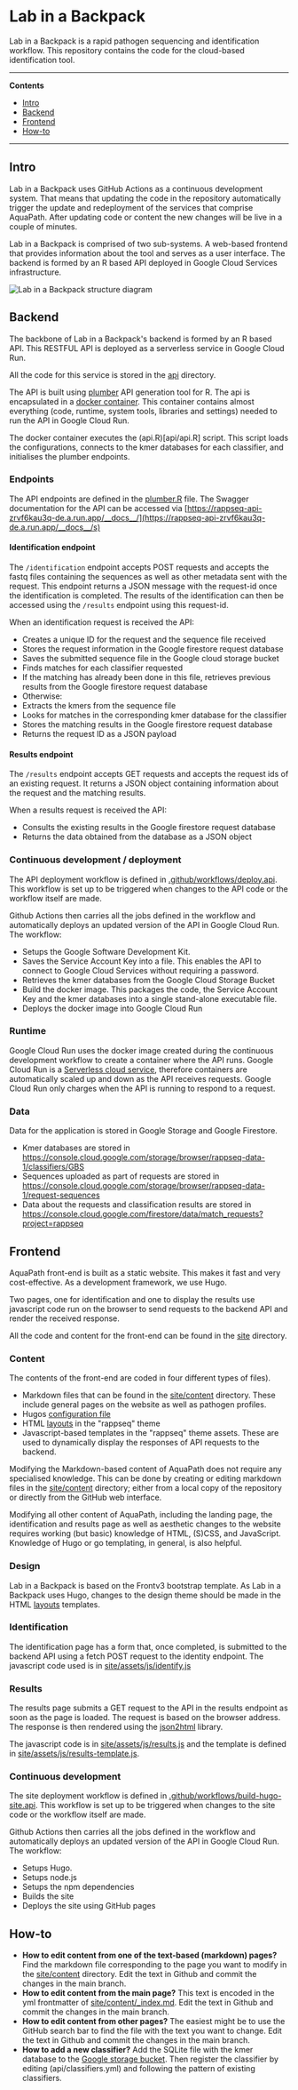 # Lab in a Backpack

Lab in a Backpack is a rapid pathogen sequencing and identification workflow. 
This repository contains the code for the cloud-based identification tool.

---
**Contents**

- [Intro](#intro)
- [Backend](#backend)
- [Frontend](#frontend)
- [How-to](#how-to)
---

## Intro

Lab in a Backpack uses GitHub Actions as a continuous development system. 
That means that updating the code in the repository automatically trigger the update and redeployment of the services that comprise AquaPath. 
After updating code or content the new changes will be live in a couple of minutes. 

Lab in a Backpack is comprised of two sub-systems. 
A web-based frontend that provides information about the tool and serves as a user interface. 
The backend is formed by an R based API deployed in Google Cloud Services infrastructure. 

![Lab in a Backpack structure diagram](aquapath-structure.png)

## Backend

The backbone of Lab in a Backpack's backend is formed by an R based API. 
This RESTFUL API is deployed as a serverless service in Google Cloud Run. 

All the code for this service is stored in the [api](api) directory.

The API is built using [plumber](https://www.rplumber.io/) API generation tool for R. 
The api is encapsulated in a [docker container](https://www.docker.com/resources/what-container). 
This container contains almost everything (code, runtime, system tools, libraries and settings) needed to run the API in Google Cloud Run. 

The docker container executes the (api.R)[api/api.R] script. 
This script loads the configurations, connects to the kmer databases for each classifier, and initialises the plumber endpoints. 

### Endpoints

The API endpoints are defined in the [plumber.R](api/plumber.R) file.
The Swagger documentation for the API can be accessed via [https://rappseq-api-zrvf6kau3q-de.a.run.app/__docs__/](https://rappseq-api-zrvf6kau3q-de.a.run.app/__docs__/s) 

#### Identification endpoint

The `/identification` endpoint accepts POST requests and accepts the fastq files containing the sequences as well as other metadata sent with the request. 
This endpoint returns a JSON message with the request-id once the identification is completed. 
The results of the identification can then be accessed using the `/results` endpoint using this request-id. 

When an identification request is received the API: 

- Creates a unique ID for the request and the sequence file received
- Stores the request information in the Google firestore request database
- Saves the submitted sequence file in the Google cloud storage bucket 
- Finds matches for each classifier requested
 - If the matching has already been done in this file, retrieves previous results from the Google firestore request database
 - Otherwise:
 - Extracts the kmers from the sequence file
 - Looks for matches in the corresponding kmer database for the classifier
- Stores the matching results in the Google firestore request database
- Returns the request ID as a JSON payload

#### Results endpoint

The `/results` endpoint accepts GET requests and accepts the request ids of an existing request. 
It returns a JSON object containing information about the request and the matching results. 

When a results request is received the API:

- Consults the existing results in the Google firestore request database
- Returns the data obtained from the database as a JSON object 

### Continuous development / deployment

The API deployment workflow is defined in [.github/workflows/deploy.api](.github/workflows/deploy-api.yml). 
This workflow is set up to be triggered when changes to the API code or the workflow itself are made. 

Github Actions then carries all the jobs defined in the workflow and automatically deploys an updated version of the API in Google Cloud Run. 
The workflow: 

- Setups the Google Software Development Kit.
- Saves the Service Account Key into a file. This enables the API to connect to Google Cloud Services without requiring a password. 
- Retrieves the kmer databases from the Google Cloud Storage Bucket
- Build the docker image. This packages the code, the Service Account Key and the kmer databases into a single stand-alone executable file. 
- Deploys the docker image into Google Cloud Run

### Runtime

Google Cloud Run uses the docker image created during the continuous development workflow to create a container where the API runs. 
Google Cloud Run is a [Serverless cloud service](https://en.wikipedia.org/wiki/Serverless_computing), therefore containers are automatically scaled up and down as the API receives requests. 
Google Cloud Run only charges when the API is running to respond to a request.

### Data

Data for the application is stored in Google Storage and Google Firestore. 

- Kmer databases are stored in https://console.cloud.google.com/storage/browser/rappseq-data-1/classifiers/GBS
- Sequences uploaded as part of requests are stored in https://console.cloud.google.com/storage/browser/rappseq-data-1/request-sequences
- Data about the requests and classification results are stored in https://console.cloud.google.com/firestore/data/match_requests?project=rappseq


## Frontend

AquaPath front-end is built as a static website. 
This makes it fast and very cost-effective. 
As a development framework, we use Hugo. 

Two pages, one for identification and one to display the results use javascript code run on the browser to send requests to the backend API and render the received response. 

All the code and content for the front-end can be found in the [site](site) directory.

### Content

The contents of the front-end are coded in four different types of files). 

* Markdown files that can be found in the [site/content](site/content) directory. These include general pages on the website as well as pathogen profiles. 
* Hugos [configuration file](site/config.yaml)
* HTML [layouts](site/themes/rappseq/layouts) in the "rappseq" theme
* Javascript-based templates in the "rappseq" theme assets. These are used to dynamically display the responses of API requests to the backend. 

Modifying the Markdown-based content of AquaPath does not require any specialised knowledge. 
This can be done by creating or editing markdown files in the [site/content](site/content) directory; either from a local copy of the repository or directly from the GitHub web interface. 

Modifying all other content of AquaPath, including the landing page, the identification and results page as well as aesthetic changes to the website requires working (but basic) knowledge of HTML, (S)CSS, and JavaScript. 
Knowledge of Hugo or go templating, in general, is also helpful. 

### Design

Lab in a Backpack is based on the Frontv3 bootstrap template. 
As Lab in a Backpack uses Hugo, changes to the design theme should be made in the HTML [layouts](site/themes/rappseq/layouts) templates.

### Identification

The identification page has a form that, once completed, is submitted to the backend API using a fetch POST request to the identity endpoint. 
The javascript code used is in [site/assets/js/identify.js](site/assets/js/identify.js)

### Results

The results page submits a GET request to the API in the results endpoint as soon as the page is loaded. 
The request is based on the browser address. 
The response is then rendered using the [json2html](https://www.json2html.com) library. 

The javascript code is in [site/assets/js/results.js](site/assets/js/results.js) and the template is defined in [site/assets/js/results-template.js](site/assets/js/results-template.js).

### Continuous development

The site deployment workflow is defined in [.github/workflows/build-hugo-site.api](.github/workflows/deploy-api.yml). 
This workflow is set up to be triggered when changes to the site code or the workflow itself are made. 

Github Actions then carries all the jobs defined in the workflow and automatically deploys an updated version of the API in Google Cloud Run. 
The workflow: 

- Setups Hugo.
- Setups node.js
- Setups the npm dependencies 
- Builds the site
- Deploys the site using GitHub pages

## How-to

- **How to edit content from one of the text-based (markdown) pages?** Find the markdown file corresponding to the page you want to modify in the [site/content](site/content) directory. Edit the text in Github and commit the changes in the main branch.
- **How to edit content from the main page?** This text is encoded in the yml frontmatter of [site/content/_index.md](site/content/_index.md). Edit the text in Github and commit the changes in the main branch.
- **How to edit content from other pages?** The easiest might be to use the GitHub search bar to find the file with the text you want to change. Edit the text in Github and commit the changes in the main branch.
- **How to add a new classifier?** Add the SQLite file with the kmer database to the [Google storage bucket](https://console.cloud.google.com/storage/browser/rappseq-data-1/classifiers/GBS). Then register the classifier by editing (api/classifiers.yml) and following the pattern of existing classifiers.

